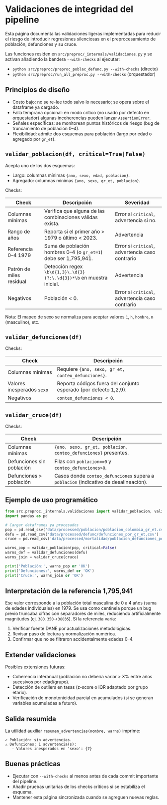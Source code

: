 # Validaciones de integridad del pipeline

Esta página documenta las validaciones ligeras implementadas para reducir el riesgo de introducir regresiones silenciosas en el preprocesamiento de población, defunciones y su cruce.

Las funciones residen en `src/preproc/_internals/validaciones.py` y se activan añadiendo la bandera `--with-checks` al ejecutar:

- `python src/preproc/preproc_poblac_defunc.py --with-checks` (directo)
- `python src/preproc/run_all_preproc.py --with-checks` (orquestador)

## Principios de diseño

- Costo bajo: no se re-lee todo salvo lo necesario; se opera sobre el dataframe ya cargado.
- Falla temprana opcional: en modo crítico (no usado por defecto en orquestador) algunas incoherencias pueden lanzar `AssertionError`.
- Señales específicas: se monitorean puntos históricos de riesgo (bug de truncamiento de población 0–4).
- Flexibilidad: admite dos esquemas para población (largo por edad o agregado por `gr_et`).

## `validar_poblacion(df, critical=True|False)`

Acepta uno de los dos esquemas:

- Largo: columnas mínimas `{ano, sexo, edad, poblacion}`.
- Agregado: columnas mínimas `{ano, sexo, gr_et, poblacion}`.

Checks:

| Check | Descripción | Severidad |
|-------|-------------|-----------|
| Columnas mínimas | Verifica que alguna de las combinaciones válidas exista. | Error si `critical`, advertencia si no. |
| Rango de años | Reporta si el primer año > 1979 o último < 2023. | Advertencia |
| Referencia 0–4 1979 | Suma de población hombres 0–4 (o `gr_et=1`) debe ser 1,795,941. | Error si `critical`, advertencia caso contrario |
| Patrón de miles residual | Detección regex `\b\d{1,3}\.\d{3}(?:\.\d{3})*\b` en muestra inicial. | Advertencia |
| Negativos | Población < 0. | Error si `critical`, advertencia caso contrario |

Nota: El mapeo de sexo se normaliza para aceptar valores `1`, `h`, `hombre`, `m` (masculino), etc.

## `validar_defunciones(df)`

Checks:

| Check | Descripción |
|-------|-------------|
| Columnas mínimas | Requiere `{ano, sexo, gr_et, conteo_defunciones}`. |
| Valores inesperados `sexo` | Reporta códigos fuera del conjunto esperado (por defecto 1,2,9). |
| Negativos | `conteo_defunciones < 0`. |

## `validar_cruce(df)`

Checks:

| Check | Descripción |
|-------|-------------|
| Columnas mínimas | `{ano, sexo, gr_et, poblacion, conteo_defunciones}` presentes. |
| Defunciones sin población | Filas con `poblacion==0` y `conteo_defunciones>0`. |
| Defunciones > población | Casos donde `conteo_defunciones` supera a `poblacion` (indicativo de desalineación). |

## Ejemplo de uso programático

```python
from src.preproc._internals.validaciones import validar_poblacion, validar_defunciones, validar_cruce
import pandas as pd

# Cargar dataframes ya procesados
pop = pd.read_csv('data/processed/poblacion/poblacion_colombia_gr_et.csv')
defu = pd.read_csv('data/processed/defunc/defunciones_por_gr_et.csv')
cruce = pd.read_csv('data/processed/mortalidad/poblacion_defunciones_por_gr_et.csv')

warns_pop = validar_poblacion(pop, critical=False)
warns_def = validar_defunciones(defu)
warns_join = validar_cruce(cruce)

print('Población:', warns_pop or 'OK')
print('Defunciones:', warns_def or 'OK')
print('Cruce:', warns_join or 'OK')
```

## Interpretación de la referencia 1,795,941

Ese valor corresponde a la población total masculina de 0 a 4 años (suma de edades individuales) en 1979. Se usa como centinela porque un bug previo truncaba cifras con separadores de miles, reduciendo artificialmente magnitudes (ej. `380.350`→`38035`). Si la referencia varía:

1. Verificar fuente DANE por actualizaciones metodológicas.
2. Revisar paso de lectura y normalización numérica.
3. Confirmar que no se filtraron accidentalmente edades 0–4.

## Extender validaciones

Posibles extensiones futuras:

- Coherencia interanual (población no debería variar > X% entre años sucesivos por edad/grupo).
- Detección de outliers en tasas (z-score o IQR adaptado por grupo etario).
- Verificación de monotonicidad parcial en acumulados (si se generan variables acumuladas a futuro).

## Salida resumida

La utilidad auxiliar `resumen_advertencias(nombre, warns)` imprime:

```
✓ Población: sin advertencias.
⚠️ Defunciones: 1 advertencia(s):
   - Valores inesperados en 'sexo': {7}
```

## Buenas prácticas

- Ejecutar con `--with-checks` al menos antes de cada commit importante del pipeline.
- Añadir pruebas unitarias de los checks críticos si se estabiliza el esquema.
- Mantener esta página sincronizada cuando se agreguen nuevas reglas.

